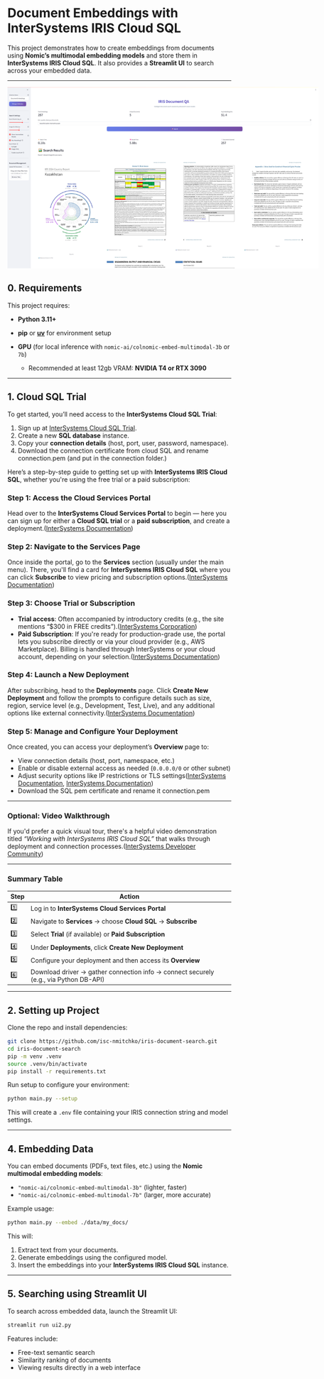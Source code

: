 # Document Embeddings with InterSystems IRIS Cloud SQL

This project demonstrates how to create embeddings from documents using **Nomic’s multimodal embedding models** and store them in **InterSystems IRIS Cloud SQL**. It also provides a **Streamlit UI** to search across your embedded data.

---
<p align="center">
<img src="image.png" alt="screenshot" style="max-width:700px; max-height:1000px;">
</p>

## 0. Requirements

This project requires:

* **Python 3.11+**
* **pip** or [**uv**](https://docs.astral.sh/uv/) for environment setup
* **GPU** (for local inference with `nomic-ai/colnomic-embed-multimodal-3b` or `7b`)

  * Recommended at least 12gb VRAM: **NVIDIA T4 or RTX 3090**

---

## 1. Cloud SQL Trial

To get started, you’ll need access to the **InterSystems Cloud SQL Trial**:

1. Sign up at [InterSystems Cloud SQL Trial](https://cloud.intersystems.com).
2. Create a new **SQL database** instance.
3. Copy your **connection details** (host, port, user, password, namespace).
4. Download the connection certificate from cloud SQL and rename connection.pem (and put in the connection folder.)

Here’s a step-by-step guide to getting set up with **InterSystems IRIS Cloud SQL**, whether you're using the free trial or a paid subscription:

### Step 1: Access the Cloud Services Portal

Head over to the **InterSystems Cloud Services Portal** to begin — here you can sign up for either a **Cloud SQL trial** or a **paid subscription**, and create a deployment.([InterSystems Documentation][1])

### Step 2: Navigate to the Services Page

Once inside the portal, go to the **Services** section (usually under the main menu). There, you'll find a card for **InterSystems IRIS Cloud SQL** where you can click **Subscribe** to view pricing and subscription options.([InterSystems Documentation][2])

### Step 3: Choose Trial or Subscription

* **Trial access**: Often accompanied by introductory credits (e.g., the site mentions “\$300 in FREE credits”).([InterSystems Corporation][3])
* **Paid Subscription**: If you're ready for production-grade use, the portal lets you subscribe directly or via your cloud provider (e.g., AWS Marketplace). Billing is handled through InterSystems or your cloud account, depending on your selection.([InterSystems Documentation][2])

### Step 4: Launch a New Deployment

After subscribing, head to the **Deployments** page. Click **Create New Deployment** and follow the prompts to configure details such as size, region, service level (e.g., Development, Test, Live), and any additional options like external connectivity.([InterSystems Documentation][2])

### Step 5: Manage and Configure Your Deployment

Once created, you can access your deployment’s **Overview** page to:

* View connection details (host, port, namespace, etc.)
* Enable or disable external access as needed (`0.0.0.0/0` or other subnet)
* Adjust security options like IP restrictions or TLS settings([InterSystems Documentation][1], [InterSystems Documentation][4])
* Download the SQL pem certificate and rename it connection.pem

---

### Optional: Video Walkthrough

If you'd prefer a quick visual tour, there's a helpful video demonstration titled *“Working with InterSystems IRIS Cloud SQL”* that walks through deployment and connection processes.([InterSystems Developer Community][6])

---

### Summary Table

| Step | Action                                                                                |
| ---- | ------------------------------------------------------------------------------------- |
| 1️⃣  | Log in to **InterSystems Cloud Services Portal**                                      |
| 2️⃣  | Navigate to **Services** → choose **Cloud SQL** → **Subscribe**                       |
| 3️⃣  | Select **Trial** (if available) or **Paid Subscription**                              |
| 4️⃣  | Under **Deployments**, click **Create New Deployment**                                |
| 5️⃣  | Configure your deployment and then access its **Overview**                            |
| 6️⃣  | Download driver → gather connection info → connect securely (e.g., via Python DB-API) |

---

[1]: https://docs.intersystems.com/services/csp/docbook/DocBook.UI.Page.cls?KEY=PAGE_iriscloudsql&utm_source=chatgpt.com "Welcome to InterSystems IRIS Cloud SQL"
[2]: https://docs.intersystems.com/services/csp/docbook/DocBook.UI.Page.cls?KEY=ISCSP_reference&utm_source=chatgpt.com "Cloud Services Portal Reference Information | InterSystems Cloud ..."
[3]: https://www.intersystems.com/products/intersystems-iris-cloud-services/cloud-sql/?utm_source=chatgpt.com "InterSystems IRIS Cloud SQL"
[4]: https://docs.intersystems.com/components/csp/docbook/DocBook.UI.Page.cls?KEY=GDRIVE_cloudsql&utm_source=chatgpt.com "Connecting Your Application to InterSystems IRIS Cloud SQL"
[5]: https://community.intersystems.com/post/cloud-sql?utm_source=chatgpt.com "Cloud SQL - InterSystems Developer Community"
[6]: https://community.intersystems.com/post/video-working-intersystems-iris-cloud-sql?utm_source=chatgpt.com "[Video] Working with InterSystems IRIS Cloud SQL"


## 2. Setting up Project

Clone the repo and install dependencies:

```bash
git clone https://github.com/isc-nmitchko/iris-document-search.git
cd iris-document-search
pip -m venv .venv
source .venv/bin/activate
pip install -r requirements.txt
```

Run setup to configure your environment:

```bash
python main.py --setup
```

This will create a `.env` file containing your IRIS connection string and model settings.

---

## 4. Embedding Data

You can embed documents (PDFs, text files, etc.) using the **Nomic multimodal embedding models**:

* `"nomic-ai/colnomic-embed-multimodal-3b"` (lighter, faster)
* `"nomic-ai/colnomic-embed-multimodal-7b"` (larger, more accurate)

Example usage:

```bash
python main.py --embed ./data/my_docs/
```

This will:

1. Extract text from your documents.
2. Generate embeddings using the configured model.
3. Insert the embeddings into your **InterSystems IRIS Cloud SQL** instance.

---

## 5. Searching using Streamlit UI

To search across embedded data, launch the Streamlit UI:

```bash
streamlit run ui2.py
```

Features include:

* Free-text semantic search
* Similarity ranking of documents
* Viewing results directly in a web interface